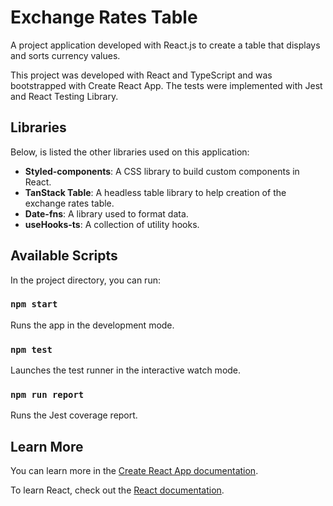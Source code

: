 # Exchange Rates Table

A project application developed with React.js to create a table that displays and sorts currency values.

This project was developed with React and TypeScript and was bootstrapped with Create React App. The tests were implemented with Jest and React Testing Library.

## Libraries

Below, is listed the other libraries used on this application:

- **Styled-components**: A CSS library to build custom components in React.
- **TanStack Table**: A headless table library to help creation of the exchange rates table.
- **Date-fns**: A library used to format data.
- **useHooks-ts**: A collection of utility hooks.

## Available Scripts

In the project directory, you can run:

### `npm start`

Runs the app in the development mode.

### `npm test`

Launches the test runner in the interactive watch mode.

### `npm run report`

Runs the Jest coverage report.

## Learn More

You can learn more in the [Create React App documentation](https://facebook.github.io/create-react-app/docs/getting-started).

To learn React, check out the [React documentation](https://reactjs.org/).
